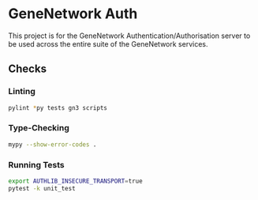 # GeneNetwork Auth

This project is for the GeneNetwork Authentication/Authorisation server to be
used across the entire suite of the GeneNetwork services.



## Checks

### Linting

```bash
pylint *py tests gn3 scripts
```

### Type-Checking

```bash
mypy --show-error-codes .
```

### Running Tests

```bash
export AUTHLIB_INSECURE_TRANSPORT=true
pytest -k unit_test
```
